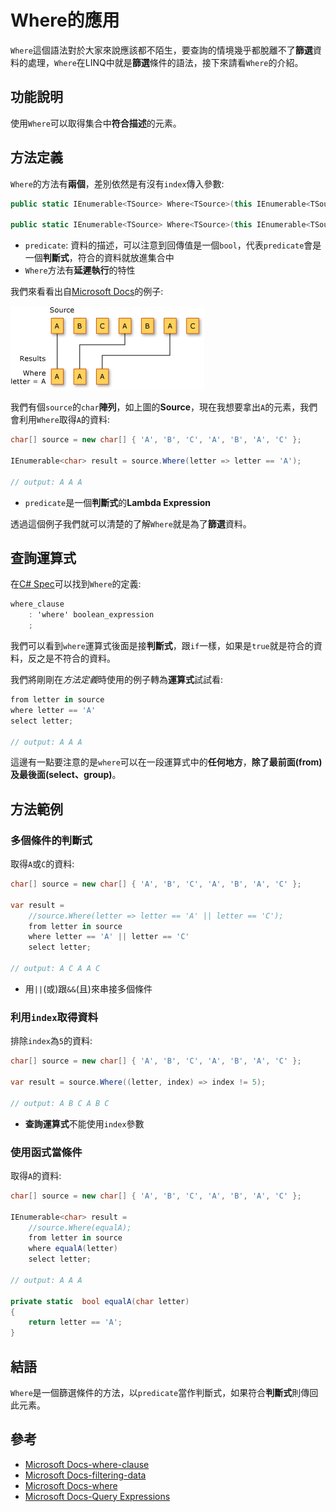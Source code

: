 # Where的應用
`Where`這個語法對於大家來說應該都不陌生，要查詢的情境幾乎都脫離不了**篩選**資料的處理，`Where`在LINQ中就是**篩選**條件的語法，接下來請看`Where`的介紹。

## 功能說明
使用`Where`可以取得集合中**符合描述**的元素。

## 方法定義
`Where`的方法有**兩個**，差別依然是有沒有`index`傳入參數: 
```C#
public static IEnumerable<TSource> Where<TSource>(this IEnumerable<TSource> source, Func<TSource, bool> predicate);

public static IEnumerable<TSource> Where<TSource>(this IEnumerable<TSource> source, Func<TSource, int, bool> predicate);
```

* `predicate`: 資料的描述，可以注意到回傳值是一個`bool`，代表`predicate`會是一個**判斷式**，符合的資料就放進集合中
* `Where`方法有**延遲執行**的特性

我們來看看出自[Microsoft Docs](https://docs.microsoft.com/zh-tw/dotnet/csharp/programming-guide/concepts/linq/filtering-data)的例子: 

![linq_filter](image/14_HowToUseWhere/linq_filter.png)

我們有個`source`的`char`**陣列**，如上圖的**Source**，現在我想要拿出`A`的元素，我們會利用`Where`取得`A`的資料: 
```C#
char[] source = new char[] { 'A', 'B', 'C', 'A', 'B', 'A', 'C' };

IEnumerable<char> result = source.Where(letter => letter == 'A');

// output: A A A
```
* `predicate`是一個**判斷式**的**Lambda Expression**

透過這個例子我們就可以清楚的了解`Where`就是為了**篩選**資料。

## 查詢運算式
在[C# Spec](https://docs.microsoft.com/zh-tw/dotnet/csharp/language-reference/language-specification/expressions#query-expressions)可以找到`Where`的定義: 

```C#
where_clause
    : 'where' boolean_expression
    ;
```

我們可以看到`where`運算式後面是接**判斷式**，跟`if`一樣，如果是`true`就是符合的資料，反之是不符合的資料。

我們將剛剛在*方法定義*時使用的例子轉為**運算式**試試看: 
```C#
from letter in source
where letter == 'A'
select letter;

// output: A A A
```

這邊有一點要注意的是`where`可以在一段運算式中的**任何地方**，**除了最前面(from)及最後面(select、group)**。

## 方法範例
### 多個條件的判斷式
取得`A`或`C`的資料: 
```C#
char[] source = new char[] { 'A', 'B', 'C', 'A', 'B', 'A', 'C' };

var result = 
    //source.Where(letter => letter == 'A' || letter == 'C');
    from letter in source
    where letter == 'A' || letter == 'C'
    select letter;

// output: A C A A C
```
* 用`||`(或)跟`&&`(且)來串接多個條件

### 利用`index`取得資料
排除`index`為`5`的資料: 
```C#
char[] source = new char[] { 'A', 'B', 'C', 'A', 'B', 'A', 'C' };

var result = source.Where((letter, index) => index != 5);

// output: A B C A B C
```
* **查詢運算式**不能使用`index`參數

### 使用函式當條件
取得`A`的資料: 
```C#
char[] source = new char[] { 'A', 'B', 'C', 'A', 'B', 'A', 'C' };

IEnumerable<char> result =
    //source.Where(equalA);
    from letter in source
    where equalA(letter)
    select letter;

// output: A A A

private static  bool equalA(char letter)
{
    return letter == 'A';
}
```

## 結語
`Where`是一個篩選條件的方法，以`predicate`當作判斷式，如果符合**判斷式**則傳回此元素。

## 參考
* [Microsoft Docs-where-clause](https://docs.microsoft.com/zh-tw/dotnet/csharp/language-reference/keywords/where-clause)
* [Microsoft Docs-filtering-data](https://docs.microsoft.com/en-us/dotnet/csharp/programming-guide/concepts/linq/filtering-data)
* [Microsoft Docs-where](https://docs.microsoft.com/en-us/dotnet/api/system.linq.enumerable.where?view=netframework-4.7.1)
* [Microsoft Docs-Query Expressions](https://docs.microsoft.com/zh-tw/dotnet/csharp/language-reference/language-specification/expressions#query-expressions)